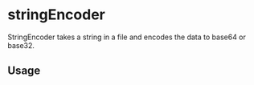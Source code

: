 # stringEncoder

StringEncoder takes a string in a file and encodes the data to base64 or base32.

## Usage
